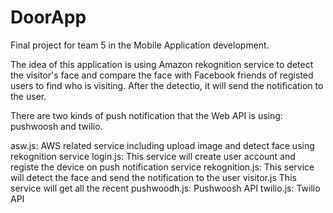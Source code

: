 # DoorApp
Final project for team 5 in the Mobile Application development.

The idea of this application is using Amazon rekognition service to detect the visitor's face and compare the face with Facebook friends of registed users to find who is visiting. After the detectio, it will send the notification to the user.

There are two kinds of push notification that the Web API is using: pushwoosh and twilio.

asw.js:         AWS related service including upload image and detect face using rekognition service
login.js:       This service will create user account and registe the device on push notification service
rekognition.js: This service will detect the face and send the notification to the user
visitor.js      This service will get all the recent
pushwoodh.js:   Pushwoosh API
twilio.js:      Twilio API